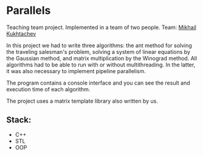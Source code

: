 # Parallels

Teaching team project. Implemented in a team of two people. 
Team: [Mikhail Kukhtachev](https://github.com/Kuhtaaa)

In this project we had to write three algorithms: the ant method for solving the traveling salesman's problem, solving a system of linear equations by the Gaussian method, and matrix multiplication by the Winograd method. All algorithms had to be able to run with or without multithreading. In the latter, it was also necessary to implement pipeline parallelism.

The program contains a console interface and you can see the result and execution time of each algorithm.

The project uses a matrix template library also written by us.

## Stack:
- C++
- STL
- OOP
